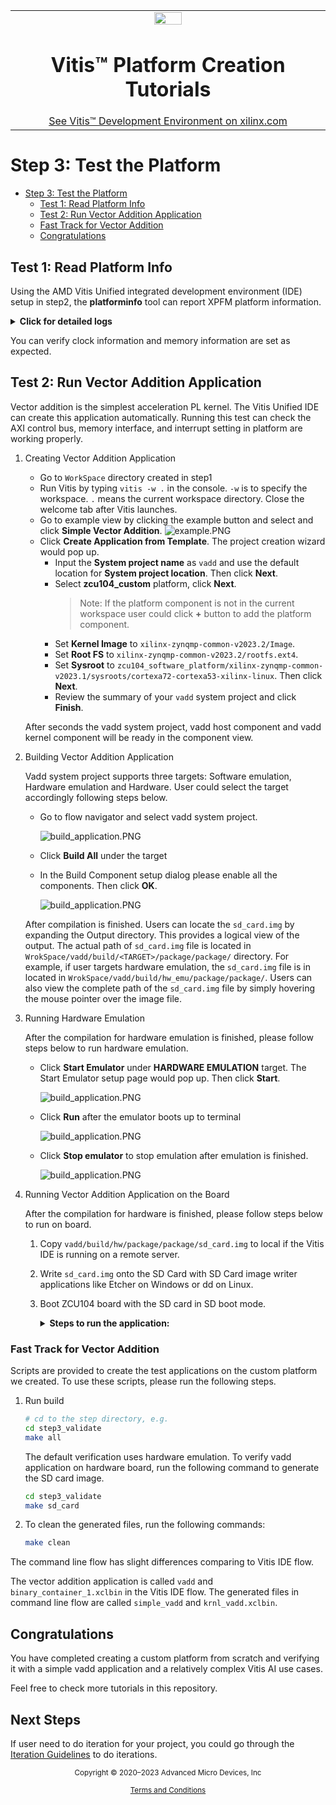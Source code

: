 <table class="sphinxhide" width="100%">
 <tr width="100%">
    <td align="center"><img src="https://raw.githubusercontent.com/Xilinx/Image-Collateral/main/xilinx-logo.png" width="30%"/><h1>Vitis™ Platform Creation Tutorials</h1>
    <a href="https://www.xilinx.com/products/design-tools/vitis.html">See Vitis™ Development Environment on xilinx.com</br></a>
    </td>
 </tr>
</table>

# Step 3: Test the Platform

- [Step 3: Test the Platform](#step-3-test-the-platform)
    - [Test 1: Read Platform Info](#test-1-read-platform-info)
    - [Test 2: Run Vector Addition Application](#test-2-run-vector-addition-application)
    - [Fast Track for Vector Addition](#fast-track-for-vector-addition)
    - [Congratulations](#congratulations)

## Test 1: Read Platform Info

Using the AMD Vitis Unified integrated development environment (IDE) setup in step2, the **platforminfo** tool can report XPFM platform information.

<details>
<summary><strong>Click for detailed logs</strong></summary>  

```bash
# Run in zcu104_software_platform directory
platforminfo ./zcu104_custom/export/zcu104_custom/zcu104_custom.xpfm

==========================
Basic Platform Information
==========================
Platform:           zcu104_custom
File:               /group/bcapps/sven/project/giten/Vitis-Tutorials1/Vitis_Platform_Creation/Design_Tutorials/02-Edge-AI-ZCU104/GUI/zcu104_custom/export/zcu104_custom/zcu104_custom.xpfm
Description:        

=====================================
Hardware Platform (Shell) Information
=====================================
Vendor:                           xilinx
Board:                            ZCU104_Custom_Platform
Name:                             ZCU104_Custom_Platform
Version:                          0.0
Generated Version:                2023.2
Hardware:                         1
Software Emulation:               1
Hardware Emulation:               0
Hardware Emulation Platform:      0
FPGA Family:                      zynquplus
FPGA Device:                      xczu7ev
Board Vendor:                     xilinx.com
Board Name:                       xilinx.com:zcu104:1.1
Board Part:                       xczu7ev-ffvc1156-2-e

=================
Clock Information
=================
  Default Clock Index: 2
  Clock Index:         1
    Frequency:         100.000000
  Clock Index:         2
    Frequency:         200.000000
  Clock Index:         3
    Frequency:         400.000000

==================
Memory Information
==================
  Bus SP Tag: HP0
  Bus SP Tag: HP1
  Bus SP Tag: HP2
  Bus SP Tag: HP3
  Bus SP Tag: HPC0
  Bus SP Tag: HPC1

=============================
Software Platform Information
=============================
Number of Runtimes:            1
Default System Configuration:  zcu104_custom
System Configurations:
  System Config Name:                      zcu104_custom
  System Config Description:               
  System Config Default Processor Group:   linux_psu_cortexa53
  System Config Default Boot Image:        standard
  System Config Is QEMU Supported:         1
  System Config Processor Groups:
    Processor Group Name:      linux_psu_cortexa53
    Processor Group CPU Type:  cortex-a53
    Processor Group OS Name:   Linux On psu_cortexa53
  System Config Boot Images:
    Boot Image Name:           standard
    Boot Image Type:           
    Boot Image BIF:            boot/linux.bif
    Boot Image Data:           linux_psu_cortexa53/image
    Boot Image Boot Mode:      
    Boot Image RootFileSystem: 
    Boot Image Mount Path:     
    Boot Image Read Me:        
    Boot Image QEMU Args:      qemu/pmu_args.txt:qemu/qemu_args.txt
    Boot Image QEMU Boot:      
    Boot Image QEMU Dev Tree:  
Supported Runtimes:
  Runtime: C/C++
```
</details>

You can verify clock information and memory information are set as expected.

## Test 2: Run Vector Addition Application

Vector addition is the simplest acceleration PL kernel. The Vitis Unified IDE can create this application automatically. Running this test can check the AXI control bus, memory interface, and interrupt setting in platform are working properly.

1. Creating Vector Addition Application

   - Go to `WorkSpace` directory created in step1
   - Run Vitis by typing `vitis -w .` in the console. `-w` is to specify the workspace. `.` means the current workspace directory. Close the welcome tab after Vitis launches.
   - Go to example view by clicking the example button and select and click **Simple Vector Addition**.
      ![example.PNG](./images/example.PNG)
   - Click **Create Application from Template**. The project creation wizard would pop up. 
      - Input the **System project name** as `vadd` and use the default location for **System project location**. Then click **Next**.
      - Select **zcu104_custom** platform, click **Next**.
         >Note: If the platform component is not in the current workspace user could click **+** button to add the platform component.
      - Set **Kernel Image** to ```xilinx-zynqmp-common-v2023.2/Image```.
      - Set **Root FS** to ```xilinx-zynqmp-common-v2023.2/rootfs.ext4```.
      - Set **Sysroot** to ```zcu104_software_platform/xilinx-zynqmp-common-v2023.1/sysroots/cortexa72-cortexa53-xilinx-linux```. Then click **Next**.
      - Review the summary of your `vadd` system project and click **Finish**.

   After seconds the vadd system project, vadd host component and vadd kernel component will be ready in the component view. 
     
2. Building Vector Addition Application

   Vadd system project supports three targets: Software emulation, Hardware emulation and Hardware. User could select the target accordingly following steps below. 

   - Go to flow navigator and select vadd system project.

      ![build_application.PNG](./images/build_application.PNG)

   - Click **Build All** under the target
   - In the Build Component setup dialog please enable all the components. Then click **OK**.

      ![build_application.PNG](./images/build_component.PNG)

   After compilation is finished. Users can locate the `sd_card.img` by expanding the Output directory. This provides a logical view of the output. The actual path of `sd_card.img` file is located in `WrokSpace/vadd/build/<TARGET>/package/package/` directory. For example, if user targets hardware emulation, the `sd_card.img` file is in located in `WrokSpace/vadd/build/hw_emu/package/package/`. Users can also view the complete path of the `sd_card.img` file by simply hovering the mouse pointer over the image file.

3. Running Hardware Emulation 

   After the compilation for hardware emulation is finished, please follow steps below to run hardware emulation.

   - Click **Start Emulator** under **HARDWARE EMULATION** target. The Start Emulator setup page would pop up. Then click **Start**.

      ![build_application.PNG](./images/start_emulator.PNG)

   - Click **Run** after the emulator boots up to terminal

      ![build_application.PNG](./images/vadd_emulation_result.PNG)

   - Click **Stop emulator** to stop emulation after emulation is finished.

      ![build_application.PNG](./images/stop_emulator.PNG)

4. Running Vector Addition Application on the Board

   After the compilation for hardware is finished, please follow steps below to run on board.
   1. Copy ``vadd/build/hw/package/package/sd_card.img`` to local if the Vitis IDE is running on a remote server.

   2. Write ``sd_card.img`` onto the SD Card with SD Card image writer applications like Etcher on Windows or dd on Linux.

   3. Boot ZCU104 board with the SD card in SD boot mode.

      <details>
      <summary><strong>Steps to run the application:</strong></summary>

      First, login with user `petalinux` and set up a new password (it is then also the sudo password):

      1. Log into the system
      
         ```bash
         petalinux login:petalinux
         You are required to change your password immediately (administrator enforced).
         New password:
         Retype new password:
         petalinux:~$ sudo su
         We trust you have received the usual lecture from the local System
         Administrator. It usually boils down to these three things:
               #1) Respect the privacy of others.
               #2) Think before you type.
               #3) With great power comes great responsibility.
         Password:
         petalinux:/home/petalinux#
         ```

      2. Go to auto mounted FAT32 partition

         ```bash
         petalinux:/home/petalinux# cd /run/media/mmcblk0p1/
         ```

      3. Run vadd application

         ```bash
         ./simple_vadd krnl_vadd.xclbin
         ```

      It should show program prints and XRT debug information .

      ```
      TEST PASSED
      ```

      </details>


### Fast Track for Vector Addition

Scripts are provided to create the test applications on the custom platform we created. To use these scripts, please run the following steps.

1. Run build

   ```bash
   # cd to the step directory, e.g.
   cd step3_validate
   make all
   ```

   The default verification uses hardware emulation. To verify vadd application on hardware board, run the following command to generate the SD card image.

   ```bash
   cd step3_validate
   make sd_card
   ```

2. To clean the generated files, run the following commands:

   ```bash
   make clean
   ```

The command line flow has slight differences comparing to Vitis IDE flow.

The vector addition application is called `vadd` and `binary_container_1.xclbin` in the Vitis IDE flow. The generated files in command line flow are called `simple_vadd` and `krnl_vadd.xclbin`.






## Congratulations

You have completed creating a custom platform from scratch and verifying it with a simple vadd application and a relatively complex Vitis AI use cases.

Feel free to check more tutorials in this repository.

## Next Steps

If user need to do iteration for your project, you could go through the [Iteration Guidelines](./Iteration_guideline.md) to do iterations.

<p class="sphinxhide" align="center"><sub>Copyright © 2020–2023 Advanced Micro Devices, Inc</sub></p>

<p class="sphinxhide" align="center"><sup><a href="https://www.amd.com/en/corporate/copyright">Terms and Conditions</a></sup></p>
